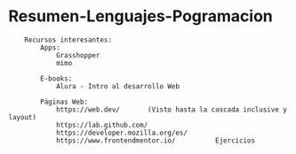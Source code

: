 # Resumen-Lenguajes-Pogramacion
        Recursos interesantes:
            Apps: 
                Grasshopper
                mimo

            E-books:
                Alura - Intro al desarrollo Web

            Páginas Web:
                https://web.dev/       (Visto hasta la cascada inclusive y layout)
                https://lab.github.com/
                https://developer.mozilla.org/es/
                https://www.frontendmentor.io/          Ejercicios
                